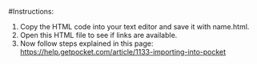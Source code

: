 #Instructions:

1. Copy the HTML code into your text editor and save it with name.html.
2. Open this HTML file to see if links are available.
3. Now follow steps explained in this page: https://help.getpocket.com/article/1133-importing-into-pocket
